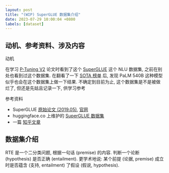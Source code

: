 ```yaml
---
layout: post
title: "(WIP) SuperGLUE 数据集介绍"
date: 2023-07-29 10:00:04 +0800
labels: [dataset]
---
```


## 动机、参考资料、涉及内容

动机

在学习 [P-Tuning V2](https://github.com/THUDM/P-tuning-v2) 论文时看到了这个 [SuperGLUE](https://huggingface.co/datasets/super_glue) 这个 NLU 数据集, 之前在别处也看到过这个数据集. 在翻看了一下 [SOTA 榜单](https://paperswithcode.com/dataset/superglue) 后, 发现 PaLM 540B 这种模型似乎也会在这个数据集上做一下结果. 不确定到目前为止, 这个数据集是不是被做烂了, 但还是先姑且记录一下, 供学习参考

参考资料

- SuperGLUE [原始论文 (2019.05)](https://arxiv.org/abs/1905.00537), [官网](https://super.gluebenchmark.com/)
- huggingface.co 上维护的 [SuperGLUE 数据集](https://huggingface.co/datasets/super_glue)
- 一篇 [知乎文章](https://zhuanlan.zhihu.com/p/383945098)

## 数据集介绍

RTE 是一个二分类问题, 根据一句话 (premise) 的内容. 判断一个论断 (hypothesis) 是否正确  (entailment). 更学术地说: 某个前提 (论据, premise) 成立时是否蕴含 (支持, entailment) 了假设 (假说, hypothesis).

